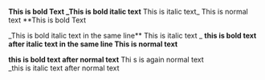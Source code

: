 **This is bold Text
_This is bold italic text**
This is italic text_
This is normal text
**This is bold Text
 
_This is bold italic text
 in the same line**
This is italic text
 _
**this is bold text after italic
 text in the same line
This is normal text**
  
**this is
 bold text after normal text**
Thi
s is again normal text  
_this is italic text after normal text

